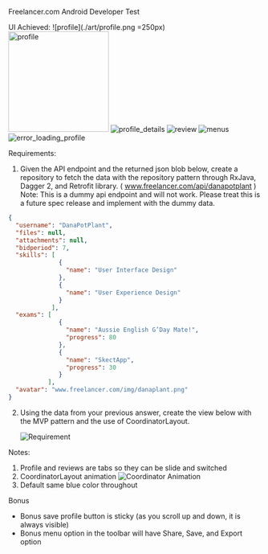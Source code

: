 Freelancer.com Android Developer Test

UI Achieved:
![profile](./art/profile.png =250px)
<img src="art/profile.png" alt="profile" style="width: 200px;"/>
![profile_details](art/profile_details.png)
![review](art/review.png)
![menus](art/menus.png)
![error_loading_profile](art/error_loading_profile.png)

Requirements:

1. Given the API endpoint and the returned json blob below, create a repository to fetch the
data with the repository pattern through RxJava, Dagger 2, and Retrofit library.
( www.freelancer.com/api/danapotplant )
Note: This is a dummy api endpoint and will not work. Please treat this is a future spec release
and implement with the dummy data.

```json
{
  "username": "DanaPotPlant",
  "files": null,
  "attachments": null,
  "bidperiod": 7,
  "skills": [
              {
                "name": "User Interface Design"
              },
              {
                "name": "User Experience Design"
              }
            ],
  "exams": [
              {
                "name": "Aussie English G’Day Mate!",
                "progress": 80
              },
              {
                "name": "SkectApp",
                "progress": 30
              }
           ],
  "avatar": "www.freelancer.com/img/danaplant.png"
}
```

2. Using the data from your previous answer, create the view below with the MVP pattern
   and the use of CoordinatorLayout.
   
   ![Requirement](art/ui_requirement.png)
   
Notes:
  1.  Profile and reviews are tabs so they can be slide and switched
  2.  CoordinatorLayout animation
    ![Coordinator Animation](art/coordinator_layout_animation.gif)
  3. Default same blue color throughout

Bonus
  * Bonus save profile button is sticky (as you scroll up and down, it is always visible)
  * Bonus menu option in the toolbar will have Share, Save, and Export option
